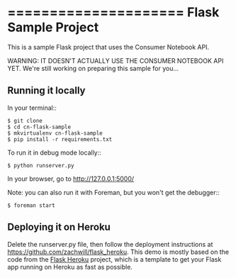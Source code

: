 =====================
Flask Sample Project
=====================

This is a sample Flask project that uses the Consumer Notebook API.

WARNING: IT DOESN'T ACTUALLY USE THE CONSUMER NOTEBOOK API YET.  We're still working on preparing this sample for you...

Running it locally
------------------

In your terminal::

    $ git clone 
    $ cd cn-flask-sample
    $ mkvirtualenv cn-flask-sample
    $ pip install -r requirements.txt

To run it in debug mode locally::

    $ python runserver.py

In your browser, go to http://127.0.0.1:5000/

Note: you can also run it with Foreman, but you won't get the debugger::

    $ foreman start

Deploying it on Heroku
----------------------

Delete the runserver.py file, then follow the deployment instructions at https://github.com/zachwill/flask_heroku.  This demo is mostly based on the code from the [Flask Heroku](https://github.com/zachwill/flask_heroku) project, which is a template to get your Flask app running on Heroku as fast as possible.
